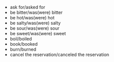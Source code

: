 - ask for/asked for
- be bitter/was(were) bitter
- be hot/was(were) hot
- be salty/was(were) salty
- be sour/was(were) sour
- be sweet/was(were) sweet
- boil/boiled
- book/booked
- burn/burned
- cancel the reservation/canceled the reservation
